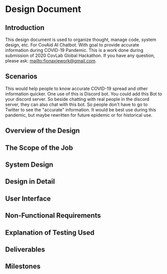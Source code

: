 # Design Document

## Introduction
This design document is used to organize thought, manage code, system design, etc. For CovAid AI Chatbot. With goal to provide accurate information during COVID-19 Pandemic. This is a work done during submission of 2020 CovLab Global Hackathon. If you have any question, please ask: [mailto:fionaxiework@gmail.com](@thafiona13).

## Scenarios
This would help people to know accurate COVID-19 spread and other information quicker. One use of this is Discord bot. You could add this Bot to your discord server. So beside chatting with real people in the discord server, they can also chat with this bot. So people don't have to go to Twitter to see the "accurate" information. It would be best use during this pandemic, but maybe rewritten for future epidemic or for historical use.

## Overview of the Design

## The Scope of the Job

## System Design

## Design in Detail

## User Interface

## Non-Functional Requirements

## Explanation of Testing Used

## Deliverables

## Milestones